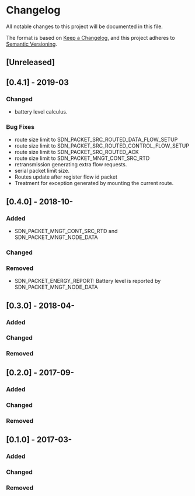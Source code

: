 # Changelog
All notable changes to this project will be documented in this file.

The format is based on [Keep a Changelog](https://keepachangelog.com/en/1.0.0/),
and this project adheres to [Semantic Versioning](https://semver.org/spec/v2.0.0.html).

## [Unreleased]

## [0.4.1] - 2019-03
### Changed
- battery level calculus.

### Bug Fixes
- route size limit to SDN_PACKET_SRC_ROUTED_DATA_FLOW_SETUP
- route size limit to SDN_PACKET_SRC_ROUTED_CONTROL_FLOW_SETUP
- route size limit to SDN_PACKET_SRC_ROUTED_ACK
- route size limit to SDN_PACKET_MNGT_CONT_SRC_RTD
- retransmission generating extra flow requests.
- serial packet limit size.
- Routes update after register flow id packet
- Treatment for exception generated by mounting the current route.

## [0.4.0] - 2018-10-
### Added
- SDN_PACKET_MNGT_CONT_SRC_RTD and SDN_PACKET_MNGT_NODE_DATA

### Changed

### Removed
- SDN_PACKET_ENERGY_REPORT: Battery level is reported by SDN_PACKET_MNGT_NODE_DATA

## [0.3.0] - 2018-04-
### Added

### Changed

### Removed

## [0.2.0] - 2017-09-
### Added

### Changed

### Removed

## [0.1.0] - 2017-03-
### Added

### Changed

### Removed

